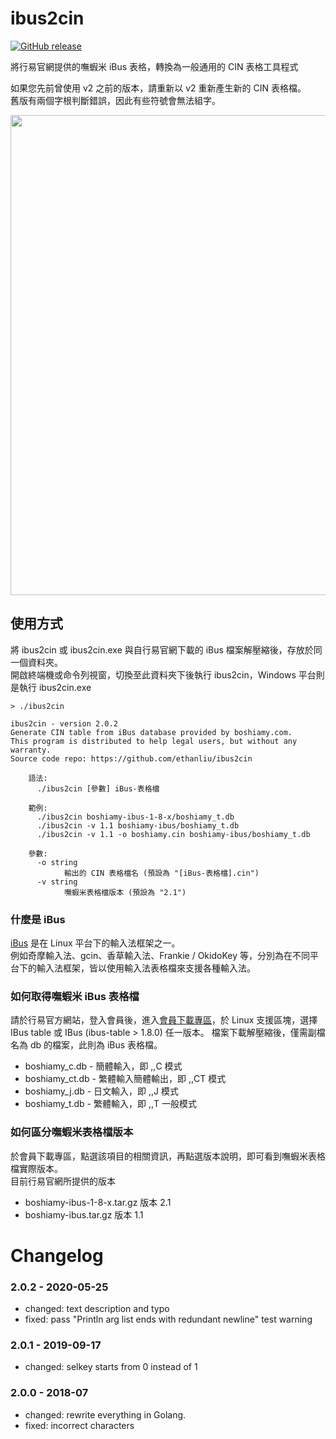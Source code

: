 # ibus2cin

[![GitHub release](https://img.shields.io/badge/release-v2.0.2-green.svg)](https://github.com/ethanliu/ibus2cin/releases/)

將行易官網提供的嘸蝦米 iBus 表格，轉換為一般通用的 CIN 表格工具程式

如果您先前曾使用 v2 之前的版本，請重新以 v2 重新產生新的 CIN 表格檔。  
舊版有兩個字根判斷錯誤，因此有些符號會無法組字。

<p align="center">
    <img width="768" src="https://rawgit.com/ethanliu/ibus2cin/master/term-sheet.svg?sanitize=true">
</p>

## 使用方式

將 ibus2cin 或 ibus2cin.exe 與自行易官網下載的 iBus 檔案解壓縮後，存放於同一個資料夾。  
開啟終端機或命令列視窗，切換至此資料夾下後執行 ibus2cin，Windows 平台則是執行 ibus2cin.exe

    > ./ibus2cin

    ibus2cin - version 2.0.2
    Generate CIN table from iBus database provided by boshiamy.com.
    This program is distributed to help legal users, but without any warranty.
    Source code repo: https://github.com/ethanliu/ibus2cin

        語法:
          ./ibus2cin [參數] iBus-表格檔

        範例:
          ./ibus2cin boshiamy-ibus-1-8-x/boshiamy_t.db
          ./ibus2cin -v 1.1 boshiamy-ibus/boshiamy_t.db
          ./ibus2cin -v 1.1 -o boshiamy.cin boshiamy-ibus/boshiamy_t.db

        參數:
          -o string
                輸出的 CIN 表格檔名 (預設為 "[iBus-表格檔].cin")
          -v string
                嘸蝦米表格檔版本 (預設為 "2.1")


### 什麼是 iBus

[iBus](https://zh.wikipedia.org/wiki/IBus) 是在 Linux 平台下的輸入法框架之一。  
例如奇摩輸入法、gcin、香草輸入法、Frankie / OkidoKey 等，分別為在不同平台下的輸入法框架，皆以使用輸入法表格檔來支援各種輸入法。

### 如何取得嘸蝦米 iBus 表格檔

請於行易官方網站，登入會員後，進入[會員下載專區](http://boshiamy.com/member_download.php)，於 Linux 支援區塊，選擇 IBus table 或 IBus (ibus-table > 1.8.0) 任一版本。
檔案下載解壓縮後，僅需副檔名為 db 的檔案，此則為 iBus 表格檔。

- boshiamy_c.db - 簡體輸入，即 ,,C 模式
- boshiamy_ct.db - 繁體輸入簡體輸出，即 ,,CT 模式
- boshiamy_j.db - 日文輸入，即 ,,J 模式
- boshiamy_t.db - 繁體輸入，即 ,,T 一般模式


### 如何區分嘸蝦米表格檔版本

於會員下載專區，點選該項目的相關資訊，再點選版本說明，即可看到嘸蝦米表格檔實際版本。   
目前行易官網所提供的版本

- boshiamy-ibus-1-8-x.tar.gz 版本 2.1
- boshiamy-ibus.tar.gz 版本 1.1


# Changelog

### 2.0.2 - 2020-05-25

- changed: text description and typo
- fixed: pass "Println arg list ends with redundant newline" test warning

### 2.0.1 - 2019-09-17

- changed: selkey starts from 0 instead of 1

### 2.0.0 - 2018-07

- changed: rewrite everything in Golang.
- fixed: incorrect characters
